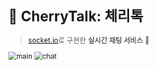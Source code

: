 # 🍒 CherryTalk: 체리톡
> [socket.io][socket.io]로 구현한 **실시간 채팅 서비스** 💬

![main](https://user-images.githubusercontent.com/52748335/131072685-a975b8f6-c43c-4b16-b540-a306e4385fc9.png)
![chat](https://user-images.githubusercontent.com/52748335/131072849-3e8c7893-f095-40cd-862e-7c213202cf52.png)

[socket.io]: https://socket.io/

